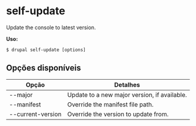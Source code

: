 # self-update
Update the console to latest version.

**Uso:**
```
$ drupal self-update [options] 
```

## Opções disponíveis
Opção | Detalhes
-------|-------------
--major | Update to a new major version, if available.
--manifest | Override the manifest file path.
--current-version | Override the version to update from.
